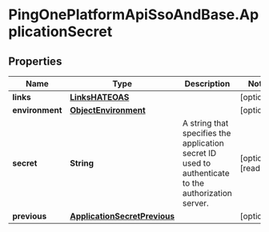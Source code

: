 # PingOnePlatformApiSsoAndBase.ApplicationSecret

## Properties

Name | Type | Description | Notes
------------ | ------------- | ------------- | -------------
**links** | [**LinksHATEOAS**](LinksHATEOAS.md) |  | [optional] 
**environment** | [**ObjectEnvironment**](ObjectEnvironment.md) |  | [optional] 
**secret** | **String** | A string that specifies the application secret ID used to authenticate to the authorization server. | [optional] [readonly] 
**previous** | [**ApplicationSecretPrevious**](ApplicationSecretPrevious.md) |  | [optional] 


